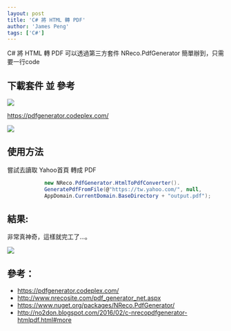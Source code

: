 ```yaml
---
layout: post
title: 'C# 將 HTML 轉 PDF'
author: 'James Peng'
tags: ['C#']
---
```


C# 將 HTML 轉 PDF 可以透過第三方套件 NReco.PdfGenerator 簡單辦到，只需要一行code

## 下載套件 並 參考 ##

![](http://i.imgur.com/ynpptPk.png)

https://pdfgenerator.codeplex.com/


![](http://i.imgur.com/DDamu2W.png)

## 使用方法 ##

嘗試去讀取 Yahoo首頁 轉成 PDF 

~~~csharp
            new NReco.PdfGenerator.HtmlToPdfConverter().
            GeneratePdfFromFile(@"https://tw.yahoo.com/", null,
            AppDomain.CurrentDomain.BaseDirectory + "output.pdf");
~~~

## 結果:  ##

非常真神奇，這樣就完工了...。

![](http://i.imgur.com/yP8L45s.png)


## 參考： ##

- https://pdfgenerator.codeplex.com/
- http://www.nrecosite.com/pdf_generator_net.aspx
- https://www.nuget.org/packages/NReco.PdfGenerator/
- http://no2don.blogspot.com/2016/02/c-nrecopdfgenerator-htmlpdf.html#more